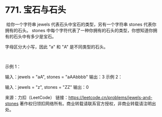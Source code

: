 # 771. 宝石与石头

 给你一个字符串 jewels 代表石头中宝石的类型，另有一个字符串 stones 代表你拥有的石头。 stones 中每个字符代表了一种你拥有的石头的类型，你想知道你拥有的石头中有多少是宝石。

字母区分大小写，因此 "a" 和 "A" 是不同类型的石头。

 

示例 1：

输入：jewels = "aA", stones = "aAAbbbb"
输出：3
示例 2：

输入：jewels = "z", stones = "ZZ"
输出：0

来源：力扣（LeetCode）
链接：https://leetcode.cn/problems/jewels-and-stones
著作权归领扣网络所有。商业转载请联系官方授权，非商业转载请注明出处。
